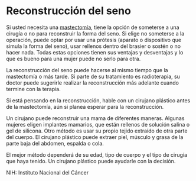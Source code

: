 Reconstrucción del seno
=======================


Si usted necesita una [mastectomía](https://medlineplus.gov/spanish/mastectomy.html), tiene la opción de someterse a una cirugía o no para reconstruir la forma del seno. Si elige no someterse a la operación, puede optar por usar una prótesis (aparato o dispositivo que simula la forma del seno), usar rellenos dentro del brasier o sostén o no hacer nada. Todas estas opciones tienen sus ventajas y desventajas y lo que es bueno para una mujer puede no serlo para otra. 


La reconstrucción del seno puede hacerse al mismo tiempo que la mastectomía o más tarde. Si parte de su tratamiento es radioterapia, su doctor puede sugerirle realizar la reconstrucción más adelante cuando termine con la terapia. 


Si está pensando en la reconstrucción, hable con un cirujano plástico antes de la mastectomía, aún si planea esperar para la reconstrucción. 


 Un cirujano puede reconstruir una mama de diferentes maneras. Algunas mujeres eligen implantes mamarios, que están rellenos de solución salina o gel de silicona. Otro método es usar su propio tejido extraído de otra parte del cuerpo. El cirujano plástico puede extraer piel, músculo y grasa de la parte baja del abdomen, espalda o cola. 


 El mejor método dependerá de su edad, tipo de cuerpo y el tipo de cirugía que haya tenido. Un cirujano plástico puede ayudarle con la decisión. 


NIH: Instituto Nacional del Cáncer

